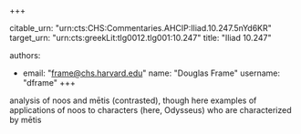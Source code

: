 +++


citable_urn: "urn:cts:CHS:Commentaries.AHCIP:Iliad.10.247.5nYd6KR"
target_urn: "urn:cts:greekLit:tlg0012.tlg001:10.247"
title: "Iliad 10.247"

authors:
- email: "frame@chs.harvard.edu"
  name: "Douglas Frame"
  username: "dframe"
+++

<p>analysis of noos and mētis (contrasted), though here examples of applications of noos to characters (here, Odysseus) who are characterized by mētis</p>